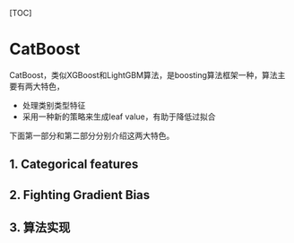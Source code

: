 [TOC]

# CatBoost

CatBoost，类似XGBoost和LightGBM算法，是boosting算法框架一种，算法主要有两大特色，

- 处理类别类型特征
- 采用一种新的策略来生成leaf value，有助于降低过拟合

下面第一部分和第二部分分别介绍这两大特色。

## 1. Categorical features



## 2. Fighting Gradient Bias



## 3. 算法实现

